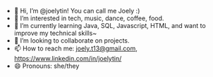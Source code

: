 - 👋 Hi, I’m @joelytin! You can call me Joely :)
- 👀 I’m interested in tech, music, dance, coffee, food.
- 🌱 I’m currently learning Java, SQL, Javascript, HTML, and want to improve my technical skills~
- 💞️ I’m looking to collaborate on projects.
- 📫 How to reach me: joely.t13@gmail.com, https://www.linkedin.com/in/joelytin/
- 😄 Pronouns: she/they

<!---
joelytin/joelytin is a ✨ special ✨ repository because its `README.md` (this file) appears on your GitHub profile.
You can click the Preview link to take a look at your changes.
--->
